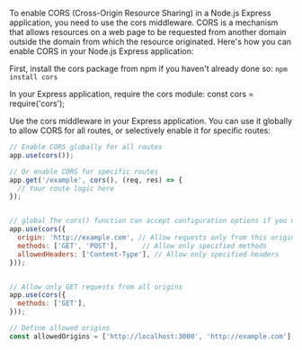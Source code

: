 
To enable CORS (Cross-Origin Resource Sharing) in a Node.js Express application, you need to use the cors middleware. CORS is a mechanism that allows resources on a web page to be requested from another domain outside the domain from which the resource originated. Here's how you can enable CORS in your Node.js Express application:

First, install the cors package from npm if you haven't already done so: `npm install cors`


In your Express application, require the cors module: 
const cors = require('cors');



Use the cors middleware in your Express application. You can use it globally to allow CORS for all routes, or selectively enable it for specific routes:

```js
// Enable CORS globally for all routes
app.use(cors());

// Or enable CORS for specific routes
app.get('/example', cors(), (req, res) => {
  // Your route logic here
});


// global The cors() function can accept configuration options if you need more control over CORS behavior. For example:
app.use(cors({
  origin: 'http://example.com', // Allow requests only from this origin
  methods: ['GET', 'POST'],      // Allow only specified methods
  allowedHeaders: ['Content-Type'], // Allow only specified headers
}));


// Allow only GET requests from all origins
app.use(cors({
  methods: ['GET'],
}));

// Define allowed origins
const allowedOrigins = ['http://localhost:3000', 'http://example.com'];

```